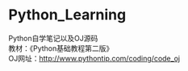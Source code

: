 # Python_Learning
Python自学笔记以及OJ源码  
教材：《Python基础教程第二版》  
OJ网址：http://www.pythontip.com/coding/code_oj